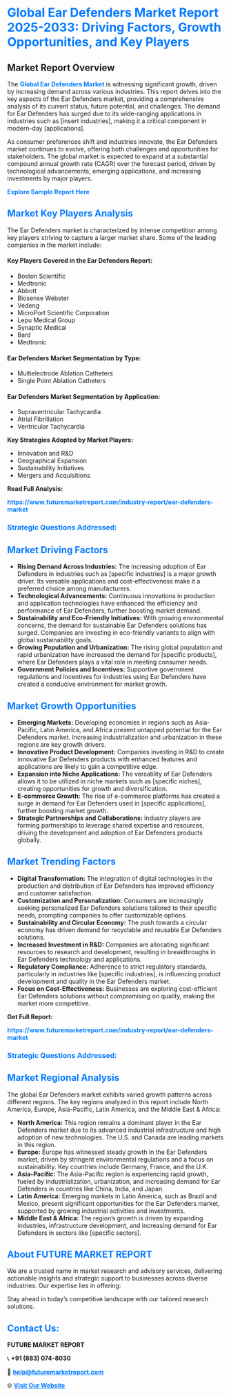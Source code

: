 <h1 style="color: #007BFF;">Global Ear Defenders Market Report 2025-2033: Driving Factors, Growth Opportunities, and Key Players</h1>

<section id="overview">
<h2>Market Report Overview</h2>
<p>The <a href="https://www.futuremarketreport.com/industry-report/ear-defenders-market" style="color: #007BFF; text-decoration: none;"><strong>Global Ear Defenders Market</strong></a> is witnessing significant growth, driven by increasing demand across various industries. This report delves into the key aspects of the Ear Defenders market, providing a comprehensive analysis of its current status, future potential, and challenges. The demand for Ear Defenders has surged due to its wide-ranging applications in industries such as [insert industries], making it a critical component in modern-day [applications].</p>
<p>As consumer preferences shift and industries innovate, the Ear Defenders market continues to evolve, offering both challenges and opportunities for stakeholders. The global market is expected to expand at a substantial compound annual growth rate (CAGR) over the forecast period, driven by technological advancements, emerging applications, and increasing investments by major players.</p>
</section>

<section id="overview">
<p><a href="https://www.futuremarketreport.com/request-sample/reportId=33692" style="color: #007BFF; text-decoration: none;"><strong>Explore Sample Report Here</strong></a></p>
</section>

<section id="key-players">
<h2 style="color: #007BFF;">Market Key Players Analysis</h2>
<p>The Ear Defenders market is characterized by intense competition among key players striving to capture a larger market share. Some of the leading companies in the market include:</p>
<h4>Key Players Covered in the Ear Defenders Report:</h4>
<ul><li>Boston Scientific</li><li>Medtronic</li><li>Abbott</li><li>Biosense Webster</li><li>Vedeng</li><li>MicroPort Scientific Corporation</li><li>Lepu Medical Group</li><li>Synaptic Medical</li><li>Bard</li><li>Medtronic</li></ul>
<h4>Ear Defenders Market Segmentation by Type:</h4>
<ul><li>Multielectrode Ablation Catheters</li><li>Single Point Ablation Catheters</li></ul>

<h4>Ear Defenders Market Segmentation by Application:</h4>
<ul><li>Supraventricular Tachycardia</li><li>Atrial Fibrillation</li><li>Ventricular Tachycardia</li></ul>
<p><strong>Key Strategies Adopted by Market Players:</strong></p>
<ul>
<li>Innovation and R&D</li>
<li>Geographical Expansion</li>
<li>Sustainability Initiatives</li>
<li>Mergers and Acquisitions</li>
</ul>
</section>

<section>
<p><strong>Read Full Analysis: </strong></p><a href="https://www.futuremarketreport.com/industry-report/ear-defenders-market" style="color: #007BFF; text-decoration: none;"><strong>https://www.futuremarketreport.com/industry-report/ear-defenders-market</strong></a>
<h3 style="color: #007BFF;">Strategic Questions Addressed:</h3>
</section>

<section id="driving-factors">
<h2 style="color: #007BFF;">Market Driving Factors</h2>
<ul>
<li><strong>Rising Demand Across Industries:</strong> The increasing adoption of Ear Defenders in industries such as [specific industries] is a major growth driver. Its versatile applications and cost-effectiveness make it a preferred choice among manufacturers.</li>
<li><strong>Technological Advancements:</strong> Continuous innovations in production and application technologies have enhanced the efficiency and performance of Ear Defenders, further boosting market demand.</li>
<li><strong>Sustainability and Eco-Friendly Initiatives:</strong> With growing environmental concerns, the demand for sustainable Ear Defenders solutions has surged. Companies are investing in eco-friendly variants to align with global sustainability goals.</li>
<li><strong>Growing Population and Urbanization:</strong> The rising global population and rapid urbanization have increased the demand for [specific products], where Ear Defenders plays a vital role in meeting consumer needs.</li>
<li><strong>Government Policies and Incentives:</strong> Supportive government regulations and incentives for industries using Ear Defenders have created a conducive environment for market growth.</li>
</ul>
</section>

<section id="growth-opportunities">
<h2 style="color: #007BFF;">Market Growth Opportunities</h2>
<ul>
<li><strong>Emerging Markets:</strong> Developing economies in regions such as Asia-Pacific, Latin America, and Africa present untapped potential for the Ear Defenders market. Increasing industrialization and urbanization in these regions are key growth drivers.</li>
<li><strong>Innovative Product Development:</strong> Companies investing in R&D to create innovative Ear Defenders products with enhanced features and applications are likely to gain a competitive edge.</li>
<li><strong>Expansion into Niche Applications:</strong> The versatility of Ear Defenders allows it to be utilized in niche markets such as [specific niches], creating opportunities for growth and diversification.</li>
<li><strong>E-commerce Growth:</strong> The rise of e-commerce platforms has created a surge in demand for Ear Defenders used in [specific applications], further boosting market growth.</li>
<li><strong>Strategic Partnerships and Collaborations:</strong> Industry players are forming partnerships to leverage shared expertise and resources, driving the development and adoption of Ear Defenders products globally.</li>
</ul>
</section>

<section id="trending-factors">
<h2 style="color: #007BFF;">Market Trending Factors</h2>
<ul>
<li><strong>Digital Transformation:</strong> The integration of digital technologies in the production and distribution of Ear Defenders has improved efficiency and customer satisfaction.</li>
<li><strong>Customization and Personalization:</strong> Consumers are increasingly seeking personalized Ear Defenders solutions tailored to their specific needs, prompting companies to offer customizable options.</li>
<li><strong>Sustainability and Circular Economy:</strong> The push towards a circular economy has driven demand for recyclable and reusable Ear Defenders solutions.</li>
<li><strong>Increased Investment in R&D:</strong> Companies are allocating significant resources to research and development, resulting in breakthroughs in Ear Defenders technology and applications.</li>
<li><strong>Regulatory Compliance:</strong> Adherence to strict regulatory standards, particularly in industries like [specific industries], is influencing product development and quality in the Ear Defenders market.</li>
<li><strong>Focus on Cost-Effectiveness:</strong> Businesses are exploring cost-efficient Ear Defenders solutions without compromising on quality, making the market more competitive.</li>
</ul>
</section>

<section>
<p><strong>Get Full Report: </strong></p><a href="https://www.futuremarketreport.com/industry-report/ear-defenders-market" style="color: #007BFF; text-decoration: none;"><strong>https://www.futuremarketreport.com/industry-report/ear-defenders-market</strong></a>
<h3 style="color: #007BFF;">Strategic Questions Addressed:</h3>
</section>


<section id="regional-analysis">
<h2 style="color: #007BFF;">Market Regional Analysis</h2>
<p>The global Ear Defenders market exhibits varied growth patterns across different regions. The key regions analyzed in this report include North America, Europe, Asia-Pacific, Latin America, and the Middle East & Africa:</p>
<ul>
<li><strong>North America:</strong> This region remains a dominant player in the Ear Defenders market due to its advanced industrial infrastructure and high adoption of new technologies. The U.S. and Canada are leading markets in this region.</li>
<li><strong>Europe:</strong> Europe has witnessed steady growth in the Ear Defenders market, driven by stringent environmental regulations and a focus on sustainability. Key countries include Germany, France, and the U.K.</li>
<li><strong>Asia-Pacific:</strong> The Asia-Pacific region is experiencing rapid growth, fueled by industrialization, urbanization, and increasing demand for Ear Defenders in countries like China, India, and Japan.</li>
<li><strong>Latin America:</strong> Emerging markets in Latin America, such as Brazil and Mexico, present significant opportunities for the Ear Defenders market, supported by growing industrial activities and investments.</li>
<li><strong>Middle East & Africa:</strong> The region’s growth is driven by expanding industries, infrastructure development, and increasing demand for Ear Defenders in sectors like [specific sectors].</li>
</ul>
</section>

<footer>
<h2 style="color: #007BFF;">About FUTURE MARKET REPORT</h2>
<p>We are a trusted name in market research and advisory services, delivering actionable insights and strategic support to businesses across diverse industries. Our expertise lies in offering:</p>

<p>Stay ahead in today’s competitive landscape with our tailored research solutions.</p>

<h2 style="color: #007BFF;">Contact Us:</h2>
<p><strong>FUTURE MARKET REPORT</strong></p>
<p>📞 <strong>+91 (883) 074-8030</strong></p>
<p>📧 <strong><a href="mailto:help@futuremarketreport.com" style="color: #007BFF;">help@futuremarketreport.com</a></strong></p>
<p>🌐 <strong><a href="https://www.futuremarketreport.com/" style="color: #007BFF;">Visit Our Website</a></strong></p>
</footer>